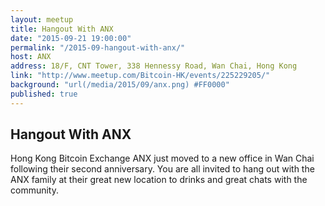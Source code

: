```yaml
---
layout: meetup
title: Hangout With ANX
date: "2015-09-21 19:00:00"
permalink: "/2015-09-hangout-with-anx/"
host: ANX
address: 18/F, CNT Tower, 338 Hennessy Road, Wan Chai, Hong Kong
link: "http://www.meetup.com/Bitcoin-HK/events/225229205/"
background: "url(/media/2015/09/anx.png) #FF0000"
published: true
---
```


## Hangout With ANX

Hong Kong Bitcoin Exchange ANX just moved to a new office in Wan Chai following their second anniversary. 
You are all invited to hang out with the ANX family at their great new location to drinks and great chats with the community.
